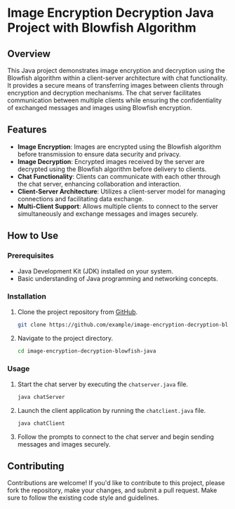 # Image Encryption Decryption Java Project with Blowfish Algorithm

## Overview

This Java project demonstrates image encryption and decryption using the Blowfish algorithm within a client-server architecture with chat functionality. It provides a secure means of transferring images between clients through encryption and decryption mechanisms. The chat server facilitates communication between multiple clients while ensuring the confidentiality of exchanged messages and images using Blowfish encryption.

## Features

- **Image Encryption**: Images are encrypted using the Blowfish algorithm before transmission to ensure data security and privacy.
- **Image Decryption**: Encrypted images received by the server are decrypted using the Blowfish algorithm before delivery to clients.
- **Chat Functionality**: Clients can communicate with each other through the chat server, enhancing collaboration and interaction.
- **Client-Server Architecture**: Utilizes a client-server model for managing connections and facilitating data exchange.
- **Multi-Client Support**: Allows multiple clients to connect to the server simultaneously and exchange messages and images securely.

## How to Use

### Prerequisites

- Java Development Kit (JDK) installed on your system.
- Basic understanding of Java programming and networking concepts.

### Installation

1. Clone the project repository from [GitHub](https://github.com/PranjaliNaik11/image-encryption-decryption-blowfish-java).

   ```bash
   git clone https://github.com/example/image-encryption-decryption-blowfish-java.git
   ```

2. Navigate to the project directory.

   ```bash
   cd image-encryption-decryption-blowfish-java
   ```

### Usage

1. Start the chat server by executing the `chatserver.java` file.

   ```bash
   java chatServer
   ```

2. Launch the client application by running the `chatclient.java` file.

   ```bash
   java chatClient
   ```

3. Follow the prompts to connect to the chat server and begin sending messages and images securely.

## Contributing

Contributions are welcome! If you'd like to contribute to this project, please fork the repository, make your changes, and submit a pull request. Make sure to follow the existing code style and guidelines.

